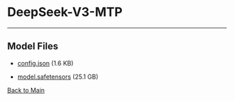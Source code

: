 
# DeepSeek-V3-MTP
---



## Model Files

- [config.json](https://paddlenlp.bj.bcebos.com/models/community/deepseek-ai/DeepSeek-V3-MTP/config.json) (1.6 KB)

- [model.safetensors](https://paddlenlp.bj.bcebos.com/models/community/deepseek-ai/DeepSeek-V3-MTP/model.safetensors) (25.1 GB)


[Back to Main](../../)